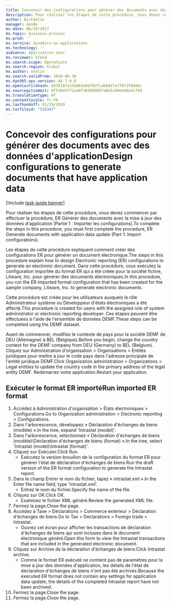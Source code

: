 ```yaml
---
title: Concevoir des configurations pour générer des documents avec des données d'application
description: Pour réaliser les étapes de cette procédure, vous devez commencer par effectuer la procédure, ER Générer des documents avec la mise à jour des données d'application (Partie 1 - Importer les configurations).
author: NickSelin
manager: AnnBe
ms.date: 06/19/2017
ms.topic: business-process
ms.prod: ''
ms.service: dynamics-ax-applications
ms.technology: ''
audience: Application User
ms.reviewer: kfend
ms.search.scope: Operations
ms.search.region: Global
ms.author: nselin
ms.search.validFrom: 2016-06-30
ms.dyn365.ops.version: AX 7.0.0
ms.openlocfilehash: 8376107a33dd83e04f82fcab6847e7f073f08dbc
ms.sourcegitcommit: 0f530e5f72a40f383868957a6b5cb0e446e4c795
ms.translationtype: HT
ms.contentlocale: fr-FR
ms.lasthandoff: 01/29/2019
ms.locfileid: "316347"
---
```

# <a name="design-configurations-to-generate-documents-that-have-application-data"></a><span data-ttu-id="5eeba-103">Concevoir des configurations pour générer des documents avec des données d'application</span><span class="sxs-lookup"><span data-stu-id="5eeba-103">Design configurations to generate documents that have application data</span></span>

[!include [task guide banner](../../includes/task-guide-banner.md)]

<span data-ttu-id="5eeba-104">Pour réaliser les étapes de cette procédure, vous devez commencer par effectuer la procédure, ER Générer des documents avec la mise à jour des données d'application (Partie 1 : Importer les configurations).</span><span class="sxs-lookup"><span data-stu-id="5eeba-104">To complete the steps in this procedure, you must first complete the procedure, ER Generate documents with application data update (Part 1: Import configurations).</span></span>



<span data-ttu-id="5eeba-105">Les étapes de cette procédure expliquent comment créer des configurations ER pour générer un document électronique.</span><span class="sxs-lookup"><span data-stu-id="5eeba-105">The steps in this procedure explain how to design Electronic reporting (ER) configurations to generate an electronic document.</span></span> <span data-ttu-id="5eeba-106">Dans cette procédure, vous exécutez la configuration importée du format ER qui a été créée pour la société fictive, Litware, Inc. pour générer des documents électroniques.</span><span class="sxs-lookup"><span data-stu-id="5eeba-106">In this procedure, you run the ER imported format configuration that has been created for the sample company, Litware, Inc. to generate electronic documents.</span></span>



<span data-ttu-id="5eeba-107">Cette procédure est créée pour les utilisateurs auxquels le rôle Administrateur système ou Développeur d'états électroniques a été affecté.</span><span class="sxs-lookup"><span data-stu-id="5eeba-107">This procedure is created for users with the assigned role of system administrator or electronic reporting developer.</span></span> <span data-ttu-id="5eeba-108">Ces étapes peuvent être effectuées à l'aide de l'ensemble de données DEMF.</span><span class="sxs-lookup"><span data-stu-id="5eeba-108">These steps can be completed using the DEMF dataset.</span></span> 



<span data-ttu-id="5eeba-109">Avant de commencer, modifiez le contexte de pays pour la société DEMF de DEU (Allemagne) à BEL (Belgique).</span><span class="sxs-lookup"><span data-stu-id="5eeba-109">Before you begin, change the country context for the DEMF company from DEU (Germany) to BEL (Belgium).</span></span> <span data-ttu-id="5eeba-110">Cliquez sur Administration d'organisation > Organisations > Entités juridiques pour mettre à jour le code pays dans l'adresse principale de l'entité juridique DEMF.</span><span class="sxs-lookup"><span data-stu-id="5eeba-110">Click Organization administration > Organizations > Legal entities to update the country code in the primary address of the legal entity DEMF.</span></span> <span data-ttu-id="5eeba-111">Redémarrez votre application.</span><span class="sxs-lookup"><span data-stu-id="5eeba-111">Restart your application.</span></span>


## <a name="run-imported-er-format"></a><span data-ttu-id="5eeba-112">Exécuter le format ER importé</span><span class="sxs-lookup"><span data-stu-id="5eeba-112">Run imported ER format</span></span>
1. <span data-ttu-id="5eeba-113">Accédez à Administration d'organisation > États électroniques > Configurations.</span><span class="sxs-lookup"><span data-stu-id="5eeba-113">Go to Organization administration > Electronic reporting > Configurations.</span></span>
2. <span data-ttu-id="5eeba-114">Dans l'arborescence, développez « Déclaration d'échanges de biens (modèle) ».</span><span class="sxs-lookup"><span data-stu-id="5eeba-114">In the tree, expand 'Intrastat (model)'.</span></span>
3. <span data-ttu-id="5eeba-115">Dans l'arborescence, sélectionnez « Déclaration d'échanges de biens (modèle)\Déclaration d'échanges de biens (format) ».</span><span class="sxs-lookup"><span data-stu-id="5eeba-115">In the tree, select 'Intrastat (model)\Intrastat (format)'.</span></span>
4. <span data-ttu-id="5eeba-116">Cliquez sur Exécuter.</span><span class="sxs-lookup"><span data-stu-id="5eeba-116">Click Run.</span></span>
    * <span data-ttu-id="5eeba-117">Exécutez la version brouillon de la configuration du format ER pour générer l'état de déclaration d'échanges de biens.</span><span class="sxs-lookup"><span data-stu-id="5eeba-117">Run the draft version of the ER format configuration to generate the Intrastat report.</span></span>  
5. <span data-ttu-id="5eeba-118">Dans le champ Entrer le nom du fichier, tapez « intrastat.xml ».</span><span class="sxs-lookup"><span data-stu-id="5eeba-118">In the Enter file name field, type 'intrastat.xml'.</span></span>
    * <span data-ttu-id="5eeba-119">Entrez le nom du fichier.</span><span class="sxs-lookup"><span data-stu-id="5eeba-119">Specify the name of the file.</span></span>  
6. <span data-ttu-id="5eeba-120">Cliquez sur OK.</span><span class="sxs-lookup"><span data-stu-id="5eeba-120">Click OK.</span></span>
    * <span data-ttu-id="5eeba-121">Examinez le fichier XML généré.</span><span class="sxs-lookup"><span data-stu-id="5eeba-121">Review the generated XML file.</span></span>  
7. <span data-ttu-id="5eeba-122">Fermez la page.</span><span class="sxs-lookup"><span data-stu-id="5eeba-122">Close the page.</span></span>
8. <span data-ttu-id="5eeba-123">Accédez à Taxe > Déclarations > Commerce extérieur > Déclaration d'échanges de biens.</span><span class="sxs-lookup"><span data-stu-id="5eeba-123">Go to Tax > Declarations > Foreign trade > Intrastat.</span></span>
    * <span data-ttu-id="5eeba-124">Ouvrez cet écran pour afficher les transactions de déclaration d'échanges de biens qui sont incluses dans le document électronique généré.</span><span class="sxs-lookup"><span data-stu-id="5eeba-124">Open this form to view the Intrastat transactions that are included in the generated electronic document.</span></span>  
9. <span data-ttu-id="5eeba-125">Cliquez sur Archive de la déclaration d'échanges de biens.</span><span class="sxs-lookup"><span data-stu-id="5eeba-125">Click Intrastat archive.</span></span>
    * <span data-ttu-id="5eeba-126">Comme le format ER exécuté ne contient pas de paramètres pour la mise à jour des données d'application, les détails de l'état de déclaration d'échanges de biens n'ont pas été archivés.</span><span class="sxs-lookup"><span data-stu-id="5eeba-126">Because the executed ER format does not contain any settings for application data update, the details of the completed Intrastat report have not been archived.</span></span>  
10. <span data-ttu-id="5eeba-127">Fermez la page.</span><span class="sxs-lookup"><span data-stu-id="5eeba-127">Close the page.</span></span>
11. <span data-ttu-id="5eeba-128">Fermez la page.</span><span class="sxs-lookup"><span data-stu-id="5eeba-128">Close the page.</span></span>

